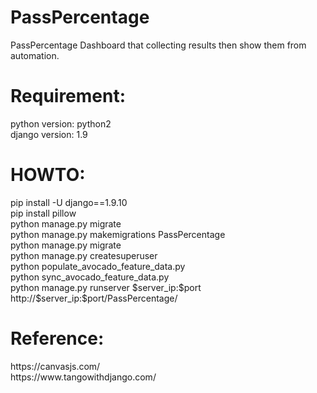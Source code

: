 # PassPercentage
PassPercentage Dashboard that collecting results then show them from automation.

# Requirement:
<p>
python version: python2
<br>django version: 1.9
</p>

# HOWTO:
<p>
pip install -U django==1.9.10
<br>pip install pillow
<br>python manage.py migrate
<br>python manage.py makemigrations PassPercentage
<br>python manage.py migrate
<br>python manage.py createsuperuser
<br>python populate_avocado_feature_data.py
<br>python sync_avocado_feature_data.py
<br>python manage.py runserver $server_ip:$port
<br>http://$server_ip:$port/PassPercentage/
</p>

# Reference:
<p>
https://canvasjs.com/
<br>https://www.tangowithdjango.com/
</p>